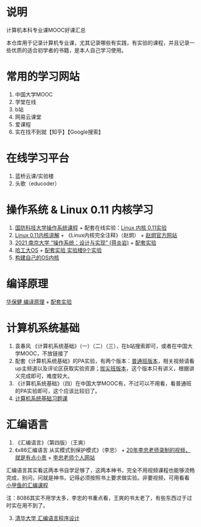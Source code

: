 # 说明
计算机本科专业课MOOC好课汇总

本仓库用于记录计算机专业课，尤其记录哪些有实践，有实验的课程，并且记录一些优质的适合初学者的书籍，是本人自己学习使用。
# 常用的学习网站
1. 中国大学MOOC
2. 学堂在线
3. b站
4. 网易云课堂
5. 爱课程
6. 实在找不到就【知乎】【Google搜索】


# 在线学习平台
1. 蓝桥云课/实验楼
2. 头歌（educoder）

# 操作系统 & Linux 0.11 内核学习

1. [国防科技大学操作系统课程](http://www.icourses.cn/sCourse/course_6560.html) + 配套在线实验：[Linux 内核 0.11实验](https://www.educoder.net/paths/2104)
2. [Linux 0.11内核讲解](https://www.bilibili.com/video/BV1AK4y1p7Cm) + 《Linux内核完全注释》（赵炯） + [赵炯官方网站](http://www.oldlinux.org/)
3. [2021 南京大学 “操作系统：设计与实现” (蒋炎岩)](https://www.bilibili.com/video/BV1HN41197Ko) + [配套实验](http://jyywiki.cn/OS/2021/)
4. [哈工大OS](https://www.icourse163.org/learn/HIT-1002531008?tid=1450346461#/learn/content?type=detail&id=1214728531&cid=1218670719) + [配套实验 实验楼9个实验](https://www.lanqiao.cn/courses/115/learning/?id=374) 
5. [构建自己的OS内核](https://study.163.com/course/introduction.htm?courseId=1003169025&_trace_c_p_k2_=c4d2fe655af34adb8d9176726a5b56be)
# 编译原理

[华保健 编译原理](https://mooc.study.163.com/course/1000002001?tid=2403042006&_trace_c_p_k2_=8f6e8efe34fe4b0a9b6a9d040f77ab58) + [配套实验](http://staff.ustc.edu.cn/~bjhua/courses/compiler/2014/)

# 计算机系统基础
1. 袁春风 《计算机系统基础》（一）（二）（三），在b站搜索即可，或者在中国大学MOOC，不放链接了
2. 配套《计算机系统基础》的PA实验，有两个版本：[普通班版本](https://www.bilibili.com/video/BV1a7411w7tC)，相关视频请看up主频道以及评论区获取实验资源；[拔尖班版本](https://nju-projectn.github.io/ics-pa-gitbook/ics2020/)，这个版本只有讲义，根据讲义完成即可，难度较大。
3. 《计算机系统基础》（四）在中国大学MOOC有，不过可以不用看，看普通班的PA实验即可，这个应该比较旧了。
4. [计算机系统基础习题课](https://www.bilibili.com/video/BV1qa4y1j7xk)

# 汇编语言
1. 《汇编语言》（第四版）（王爽）
2. 《x86汇编语言 从实模式到保护模式》（李忠） + [20年李忠老师录制的视频，就是有点小贵](https://study.163.com/course/introduction/1209670804.htm) + [李忠老师个人网站](http://www.lizhongc.com/)

汇编语言其实看这两本书自学足够了，这两本神书，完全不用视频课程也能够流畅完成，别问，问就是神书，记得必须按照书上要求做实验。非要视频，可用看看
[小甲鱼的汇编课程](https://www.bilibili.com/video/av28132657?zw)

注：8086其实不用学太多，李忠的书重点看，王爽的书太老了，有些东西过于过时实在用不到了。

3. [清华大学 汇编语言程序设计](https://www.xuetangx.com/course/THU08091000320/5881441?channel=search_result)
